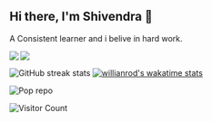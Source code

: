 ## Hi there, I'm Shivendra 👋
A Consistent learner and i belive in hard work.


<img src='https://github-readme-stats.vercel.app/api?username=skjha1&show_icons=true&theme=tokyonight&count_private=true&line_height=40'  align="left" />
<img src='https://github-readme-stats.vercel.app/api/top-langs/?username=skjha1&theme=tokyonight&hide_langs_below=4' align="middle" />



![GitHub streak stats](https://github-readme-streak-stats.herokuapp.com/?user=skjha1)
[![willianrod's wakatime stats](https://github-readme-stats.vercel.app/api/wakatime?username=skjha1)](https://github.com/anuraghazra/github-readme-stats)


![Pop repo ](https://github-readme-stats.anuraghazra1.vercel.app/api/pin/?username=skjha1&repo=Data-Structure-Algorithm&theme=great-gatsby)

![Visitor Count](https://profile-counter.glitch.me/skjha1/count.svg)


